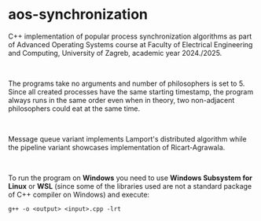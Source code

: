 # aos-synchronization
C++ implementation of popular process synchronization algorithms as part of Advanced Operating Systems course at Faculty of Electrical Engineering and Computing, University of Zagreb, academic year 2024./2025.

<br />

The programs take no arguments and number of philosophers is set to 5. Since all created processes have the same starting timestamp, the program always runs in the same order even when in theory, two non-adjacent philosophers could eat at the same time.

<br />

Message queue variant implements Lamport's distributed algorithm while the pipeline variant showcases implementation of Ricart-Agrawala.

<br />

To run the program on **Windows** you need to use **Windows Subsystem for Linux** or **WSL** (since some of the libraries used are not a standard package of C++ compiler on Windows) and execute:

`g++ -o <output> <input>.cpp -lrt`
